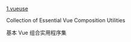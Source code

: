 [1.vueuse](https://vueuse.org/)

Collection of Essential Vue Composition Utilities

基本 Vue 组合实用程序集

